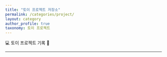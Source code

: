 ```yaml
---
title: "토이 프로젝트 저장소"
permalink: /categories/project/
layout: category
author_profile: true
taxonomy: 토이 프로젝트
---
```


💻 토이 프로젝트 기록  🧾

---
